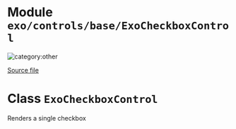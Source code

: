 # Module `exo/controls/base/ExoCheckboxControl`

![category:other](https://img.shields.io/badge/category-other-blue.svg?style=flat-square)



[Source file](..\..\src\exo\controls\base\ExoCheckboxControl.js)

# Class `ExoCheckboxControl`

Renders a single checkbox
